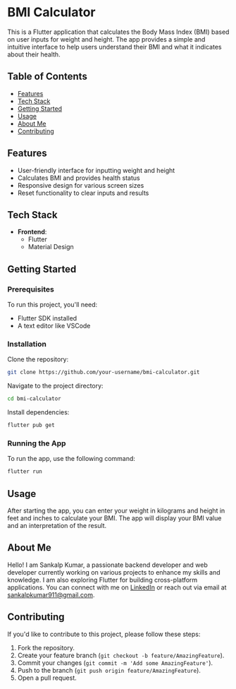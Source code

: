 
# BMI Calculator

This is a Flutter application that calculates the Body Mass Index (BMI) based on user inputs for weight and height. The app provides a simple and intuitive interface to help users understand their BMI and what it indicates about their health.

## Table of Contents
- [Features](#features)
- [Tech Stack](#tech-stack)
- [Getting Started](#getting-started)
- [Usage](#usage)
- [About Me](#about-me)
- [Contributing](#contributing)

## Features
- User-friendly interface for inputting weight and height
- Calculates BMI and provides health status
- Responsive design for various screen sizes
- Reset functionality to clear inputs and results

## Tech Stack
- **Frontend**: 
  - Flutter
  - Material Design

## Getting Started

### Prerequisites
To run this project, you'll need:
- Flutter SDK installed
- A text editor like VSCode

### Installation
Clone the repository:

```bash
git clone https://github.com/your-username/bmi-calculator.git
```

Navigate to the project directory:

```bash
cd bmi-calculator
```

Install dependencies:

```bash
flutter pub get
```

### Running the App
To run the app, use the following command:

```bash
flutter run
```

## Usage
After starting the app, you can enter your weight in kilograms and height in feet and inches to calculate your BMI. The app will display your BMI value and an interpretation of the result.

## About Me
Hello! I am Sankalp Kumar, a passionate backend developer and web developer currently working on various projects to enhance my skills and knowledge. I am also exploring Flutter for building cross-platform applications. You can connect with me on [LinkedIn](https://www.linkedin.com/in/sankalp-kumar-986b12218) or reach out via email at sankalpkumar911@gmail.com.

## Contributing
If you'd like to contribute to this project, please follow these steps:
1. Fork the repository.
2. Create your feature branch (`git checkout -b feature/AmazingFeature`).
3. Commit your changes (`git commit -m 'Add some AmazingFeature'`).
4. Push to the branch (`git push origin feature/AmazingFeature`).
5. Open a pull request.
